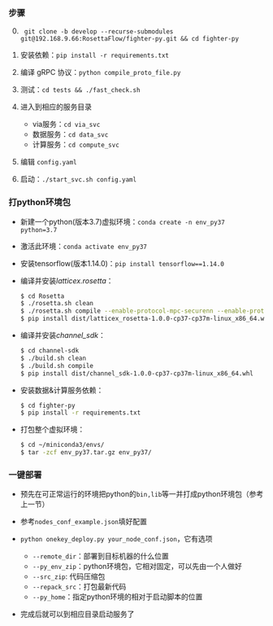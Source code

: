 ### 步骤
0. ` git clone -b develop --recurse-submodules git@192.168.9.66:RosettaFlow/fighter-py.git && cd fighter-py`
1. 安装依赖：`pip install -r requirements.txt`
2. 编译 gRPC 协议：`python compile_proto_file.py`
3. 测试：`cd tests && ./fast_check.sh`
4. 进入到相应的服务目录

     * via服务：`cd via_svc`
     * 数据服务：`cd data_svc`
     * 计算服务：`cd compute_svc`
5. 编辑 `config.yaml`
6. 启动：`./start_svc.sh config.yaml`



### 打python环境包

* 新建一个python(版本3.7)虚拟环境：`conda create -n env_py37 python=3.7`

* 激活此环境：`conda activate env_py37`

* 安装tensorflow(版本1.14.0)：`pip install tensorflow==1.14.0`

* 编译并安装*latticex.rosetta*：

  ```bash
  $ cd Rosetta
  $ ./rosetta.sh clean
  $ ./rosetta.sh compile --enable-protocol-mpc-securenn --enable-protocol-mpc-helix;
  $ pip install dist/latticex_rosetta-1.0.0-cp37-cp37m-linux_x86_64.whl
  ```

* 编译并安装*channel_sdk*：

  ```bash
  $ cd channel-sdk
  $ ./build.sh clean
  $ ./build.sh compile
  $ pip install dist/channel_sdk-1.0.0-cp37-cp37m-linux_x86_64.whl
  ```

* 安装数据&计算服务依赖：

  ```bash
  $ cd fighter-py
  $ pip install -r requirements.txt
  ```

* 打包整个虚拟环境：

  ```bash
  $ cd ~/miniconda3/envs/
  $ tar -zcf env_py37.tar.gz env_py37/
  ```



### 一键部署

* 预先在可正常运行的环境把python的`bin,lib`等一并打成python环境包（参考上一节）

* 参考`nodes_conf_example.json`填好配置
* `python onekey_deploy.py your_node_conf.json`，它有选项
  * `--remote_dir`：部署到目标机器的什么位置
  * `--py_env_zip`：python环境包，它相对固定，可以先由一个人做好
  * `--src_zip`: 代码压缩包
  * `--repack_src`：打包最新代码
  * `--py_home`：指定python环境的相对于启动脚本的位置
* 完成后就可以到相应目录启动服务了

